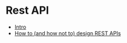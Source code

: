 # Rest API

- [Intro](https://towardsdatascience.com/introduction-to-rest-apis-90b5d9676004)
- [How to (and how not to) design REST APIs](https://github.com/stickfigure/blog/wiki/How-to-(and-how-not-to)-design-REST-APIs)

